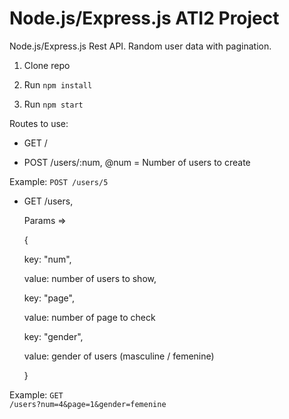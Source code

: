 # Node.js/Express.js ATI2 Project
Node.js/Express.js Rest API.
Random user data with pagination.  

1. Clone repo

2. Run <code>npm install</code>

3. Run <code>npm start</code>


Routes to use:

- GET /

- POST /users/:num, @num = Number of users to create
 
 Example: <code>POST /users/5</code>

- GET /users,

   Params => 

    {



     key: "num",

     value: number of users to show, 
    
                      
          


     key: "page",
                           
     value: number of page to check


           


     key: "gender",

     value: gender of users (masculine / femenine)

    }

 Example: <code>GET /users?num=4&page=1&gender=femenine</code>

